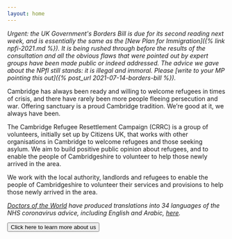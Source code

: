 ```yaml
---
layout: home
---
```


*Urgent: the UK Government's Borders Bill is due for its second reading next week, and is essentially the same as the [New Plan for Immigration]({% link npfi-2021.md %}). It is being rushed through before the results of the consultation and all the obvious flaws that were pointed out by expert groups have been made public or indeed addressed. The advice we gave about the NPfI still stands: it is illegal and immoral. Please [write to your MP pointing this out]({% post_url 2021-07-14-borders-bill %}).*

Cambridge has always been ready and willing to welcome refugees in times of crisis, and there have rarely been more people fleeing persecution and war. Offering sanctuary is a proud Cambridge tradition. We’re good at it, we always have been.

The Cambridge Refugee Resettlement Campaign (CRRC) is a group of volunteers, initially set up by Citizens UK, that works with other organisations in Cambridge to welcome refugees and those seeking asylum. We aim to build positive public opinion about refugees, and to enable the people of Cambridgeshire to volunteer to help those newly arrived in the area.

We work with the local authority, landlords and refugees to enable the people of Cambridgeshire to volunteer their services and provisions to help those newly arrived in the area.

*[Doctors of the World](https://www.doctorsoftheworld.org.uk/) have produced translations into 34 languages of the NHS coronavirus advice, including English and Arabic, [here](https://www.doctorsoftheworld.org.uk/coronavirus-information/).*

<a href="{% link about-us.md %}">
  <button class="btn donate">Click here to learn more about us</button>
</a>

